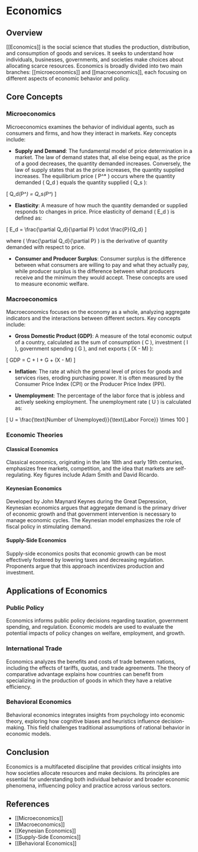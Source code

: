 
# Economics

## Overview
[[Economics]] is the social science that studies the production, distribution, and consumption of goods and services. It seeks to understand how individuals, businesses, governments, and societies make choices about allocating scarce resources. Economics is broadly divided into two main branches: [[microeconomics]] and [[macroeconomics]], each focusing on different aspects of economic behavior and policy.

## Core Concepts

### Microeconomics
Microeconomics examines the behavior of individual agents, such as consumers and firms, and how they interact in markets. Key concepts include:

- **Supply and Demand**: The fundamental model of price determination in a market. The law of demand states that, all else being equal, as the price of a good decreases, the quantity demanded increases. Conversely, the law of supply states that as the price increases, the quantity supplied increases. The equilibrium price \( P^* \) occurs where the quantity demanded \( Q_d \) equals the quantity supplied \( Q_s \):

\[
Q_d(P^*) = Q_s(P^*)
\]

- **Elasticity**: A measure of how much the quantity demanded or supplied responds to changes in price. Price elasticity of demand \( E_d \) is defined as:

\[
E_d = \frac{\partial Q_d}{\partial P} \cdot \frac{P}{Q_d}
\]

where \( \frac{\partial Q_d}{\partial P} \) is the derivative of quantity demanded with respect to price.

- **Consumer and Producer Surplus**: Consumer surplus is the difference between what consumers are willing to pay and what they actually pay, while producer surplus is the difference between what producers receive and the minimum they would accept. These concepts are used to measure economic welfare.

### Macroeconomics
Macroeconomics focuses on the economy as a whole, analyzing aggregate indicators and the interactions between different sectors. Key concepts include:

- **Gross Domestic Product (GDP)**: A measure of the total economic output of a country, calculated as the sum of consumption \( C \), investment \( I \), government spending \( G \), and net exports \( (X - M) \):

\[
GDP = C + I + G + (X - M)
\]

- **Inflation**: The rate at which the general level of prices for goods and services rises, eroding purchasing power. It is often measured by the Consumer Price Index (CPI) or the Producer Price Index (PPI).

- **Unemployment**: The percentage of the labor force that is jobless and actively seeking employment. The unemployment rate \( U \) is calculated as:

\[
U = \frac{\text{Number of Unemployed}}{\text{Labor Force}} \times 100
\]

### Economic Theories

#### Classical Economics
Classical economics, originating in the late 18th and early 19th centuries, emphasizes free markets, competition, and the idea that markets are self-regulating. Key figures include Adam Smith and David Ricardo.

#### Keynesian Economics
Developed by John Maynard Keynes during the Great Depression, Keynesian economics argues that aggregate demand is the primary driver of economic growth and that government intervention is necessary to manage economic cycles. The Keynesian model emphasizes the role of fiscal policy in stimulating demand.

#### Supply-Side Economics
Supply-side economics posits that economic growth can be most effectively fostered by lowering taxes and decreasing regulation. Proponents argue that this approach incentivizes production and investment.

## Applications of Economics

### Public Policy
Economics informs public policy decisions regarding taxation, government spending, and regulation. Economic models are used to evaluate the potential impacts of policy changes on welfare, employment, and growth.

### International Trade
Economics analyzes the benefits and costs of trade between nations, including the effects of tariffs, quotas, and trade agreements. The theory of comparative advantage explains how countries can benefit from specializing in the production of goods in which they have a relative efficiency.

### Behavioral Economics
Behavioral economics integrates insights from psychology into economic theory, exploring how cognitive biases and heuristics influence decision-making. This field challenges traditional assumptions of rational behavior in economic models.

## Conclusion
Economics is a multifaceted discipline that provides critical insights into how societies allocate resources and make decisions. Its principles are essential for understanding both individual behavior and broader economic phenomena, influencing policy and practice across various sectors.

## References
- [[Microeconomics]]
- [[Macroeconomics]]
- [[Keynesian Economics]]
- [[Supply-Side Economics]]
- [[Behavioral Economics]]
